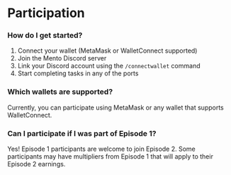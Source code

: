 # **Participation**

### **How do I get started?**

1. Connect your wallet (MetaMask or WalletConnect supported)  
2. Join the Mento Discord server  
3. Link your Discord account using the `/connectwallet` command  
4. Start completing tasks in any of the ports

### **Which wallets are supported?**

Currently, you can participate using MetaMask or any wallet that supports WalletConnect.

### **Can I participate if I was part of Episode 1?**

Yes! Episode 1 participants are welcome to join Episode 2. Some participants may have multipliers from Episode 1 that will apply to their Episode 2 earnings.
